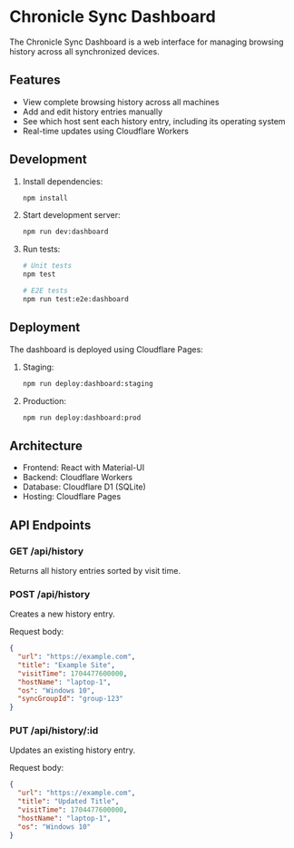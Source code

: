 # Chronicle Sync Dashboard

The Chronicle Sync Dashboard is a web interface for managing browsing history across all synchronized devices.

## Features

- View complete browsing history across all machines
- Add and edit history entries manually
- See which host sent each history entry, including its operating system
- Real-time updates using Cloudflare Workers

## Development

1. Install dependencies:
   ```bash
   npm install
   ```

2. Start development server:
   ```bash
   npm run dev:dashboard
   ```

3. Run tests:
   ```bash
   # Unit tests
   npm test

   # E2E tests
   npm run test:e2e:dashboard
   ```

## Deployment

The dashboard is deployed using Cloudflare Pages:

1. Staging:
   ```bash
   npm run deploy:dashboard:staging
   ```

2. Production:
   ```bash
   npm run deploy:dashboard:prod
   ```

## Architecture

- Frontend: React with Material-UI
- Backend: Cloudflare Workers
- Database: Cloudflare D1 (SQLite)
- Hosting: Cloudflare Pages

## API Endpoints

### GET /api/history
Returns all history entries sorted by visit time.

### POST /api/history
Creates a new history entry.

Request body:
```json
{
  "url": "https://example.com",
  "title": "Example Site",
  "visitTime": 1704477600000,
  "hostName": "laptop-1",
  "os": "Windows 10",
  "syncGroupId": "group-123"
}
```

### PUT /api/history/:id
Updates an existing history entry.

Request body:
```json
{
  "url": "https://example.com",
  "title": "Updated Title",
  "visitTime": 1704477600000,
  "hostName": "laptop-1",
  "os": "Windows 10"
}
```